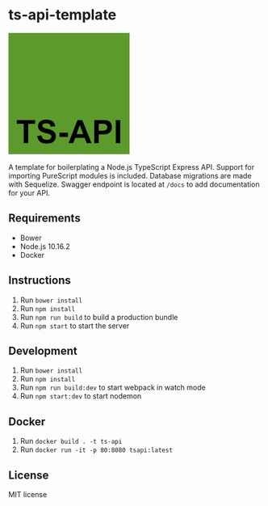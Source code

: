 # ts-api-template

![](assets/img/ts-api-1x.png)

A template for boilerplating a Node.js TypeScript Express API. Support for importing PureScript modules is included. Database migrations are made with Sequelize. Swagger endpoint is located at `/docs` to add documentation for your API.

## Requirements

- Bower
- Node.js 10.16.2
- Docker

## Instructions

1. Run `bower install`
2. Run `npm install`
3. Run `npm run build` to build a production bundle
4. Run `npm start` to start the server

## Development

1. Run `bower install`
2. Run `npm install`
3. Run `npm run build:dev` to start webpack in watch mode
4. Run `npm start:dev` to start nodemon

## Docker

1. Run `docker build . -t ts-api`
2. Run `docker run -it -p 80:8080 tsapi:latest`

## License

MIT license
